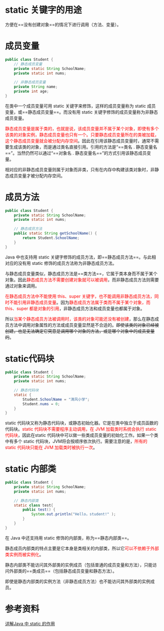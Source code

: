 # static 关键字的用途

方便在==没有创建对象==的情况下进行调用（方法、变量）。

# 成员变量

```java
public class Student {
    // 静态成员变量
    private static String SchoolName;
    private static int nums;
    
    // 非静态成员变量
    private String name;
    private int age;
}
```

在类中一个成员变量可用 static 关键字来修饰，这样的成员变量称为 static 成员变量，或==静态成员变量==。而没有用 static 关键字修饰的成员变量称为非静态成员变量。

<font color=red>静态成员变量是属于类的，也就是说，该成员变量并不属于某个对象，即使有多个该类的对象实例，静态成员变量也只有一个。只要静态成员变量所在的类被加载，这个静态成员变量就会被分配内存空间</font>。因此在引用该静态成员变量时，通常不需要生成该类的对象，而是通过类名直接引用。引用的方法是“==类名 . 静态变量名==”。当然仍然可以通过“==对象名 . 静态变量名==”的方式引用该静态成员变量。

相对应的非静态成员变量则属于对象而非类，只有在内存中构建该类对象时，非静态成员变量才被分配内存空间。

# 成员方法

```java
public class Student {
    private static String SchoolName;
    private static int nums;
    
    // 静态成员方法
    public static String getSchoolName() {
        return Student.SchoolName;
    }
}
```

Java 中也支持用 static 关键字修饰的成员方法，即==静态成员方法==。与此相对应的没有用 static 修饰的成员方法称为非静态成员方法。

与静态成员变量类似，静态成员方法是==类方法==，它属于类本身而不属于某个对象。因此<font color=red>静态成员方法不需要创建对象就可以被调用</font>，而非静态成员方法则需要通过对象来调用。

<font color=red>在静态成员方法中不能使用 this、super 关键字，也不能调用非静态成员方法，同时不能引用非静态成员变量</font>。因为<font color=red>静态成员方法属于类而不属于某个对象，而 this、super 都是对象的引用</font>，非静态成员方法和成员变量也都属于对象。

所以<font color=red>当某个静态成员方法被调用时，该类的对象可能还没有被创建</font>，那么在静态成员方法中调用对象属性的方法或成员变量显然是不合适的。~~即使该类的对象已经被创建，也是无法确定它究意是调用哪个对象的方法，或是哪个对象中的成员变量的~~。

# static代码块

```java
public class Student {
    private static String SchoolName;
    private static int nums;
    
    // 静态代码块
    static {
        Student.SchoolName = "清风小学";
        Student.nums = 0;
    }
}
```

static 代码块又称为静态代码块，或静态初始化器。它是在类中独立于成员函数的代码块。<font color=red>static 代码块不需要程序主动调用，在 JVM 加载类时系统会执行 static 代码块</font>，因此在static 代码块中可以做一些类成员变量的初始化工作。如果一个类中有多个 static 代码块，JVM将会按顺序依次执行。需要注意的是，<font color=red>所有的 static 代码块只能在 JVM 加载类时被执行一次</font>。

# static 内部类

```java
public class Student {
    private static String SchoolName;
    private static int nums;
    
    // 静态内部类
    static class test{
        public test() {
            System.out.println("Hello，student!" );
        }
    }
}
```

在 Java 中还支持用 static 修饰的内部类，称为==静态内部类==。

静态成员内部类的特点主要是它本身是类相关的内部类，所以它<font color=red>可以不依赖于外部类实例而被实例化</font>。

静态内部类不能访问其外部类的实例成员（包括普通的成员变量和方法），只能访问外部类的==类成员==（包括静态成员变量和静态方法）。

即使是静态内部类的实例方法（非静态成员方法）也不能访问其外部类的实例成员。

# 参考资料

[详解Java 中 static 的作用](https://zhuanlan.zhihu.com/p/259368621)